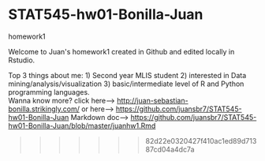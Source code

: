 # STAT545-hw01-Bonilla-Juan
homework1

Welcome to Juan's homework1 created in Github and edited locally in Rstudio.

Top 3 things about me: 1) Second year MLIS student 2) interested in Data mining/analysis/visualization 3) basic/intermediate level of R and Python programming languages.   
Wanna know more? click here--> http://juan-sebastian-bonilla.strikingly.com/
                    or here--> https://github.com/juansbr7/STAT545-hw01-Bonilla-Juan
                Markdown doc--> https://github.com/juansbr7/STAT545-hw01-Bonilla-Juan/blob/master/juanhw1.Rmd
>>>>>>> 82d22e0320427f410ac1ed89d71387cd04a4dc7a
